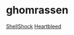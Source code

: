 # ghomrassen

[ShellShock](https://steve-parker.org/articles/shellshock/)
[Heartbleed](https://asecuritysite.com/encryption/heart2)